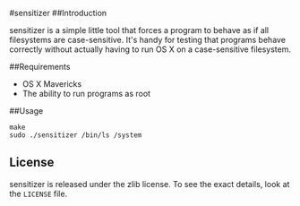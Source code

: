 #sensitizer
##Introduction

sensitizer is a simple little tool that forces a program to behave as if all filesystems are case-sensitive. It's handy for testing that programs behave correctly without actually having to run OS X on a case-sensitive filesystem. 

##Requirements

* OS X Mavericks
* The ability to run programs as root

##Usage

    make
    sudo ./sensitizer /bin/ls /system

## License

sensitizer is released under the zlib license. To see the exact details, look at the `LICENSE` file.
